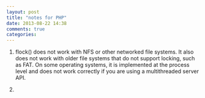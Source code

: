 ```yaml
---
layout: post
title: "notes for PHP"
date: 2013-08-22 14:38
comments: true
categories:
---
```

1. flock() does not work with NFS or other networked file systems. It also does not work with older file systems that do not support locking, such as FAT. On some operating systems, it is implemented at the process level and does not work correctly if you are using a multithreaded server API.

2.

